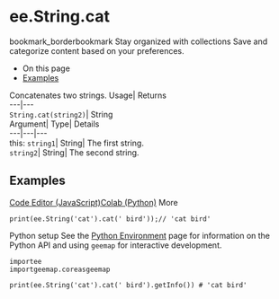  
#  ee.String.cat 
bookmark_borderbookmark Stay organized with collections  Save and categorize content based on your preferences.
  * On this page
  * [Examples](https://developers.google.com/earth-engine/apidocs/ee-string-cat#examples)


Concatenates two strings. 
Usage| Returns  
---|---  
`String.cat(string2)`| String  
Argument| Type| Details  
---|---|---  
this: `string1`| String| The first string.  
`string2`| String| The second string.  
## Examples
[Code Editor (JavaScript)](https://developers.google.com/earth-engine/apidocs/ee-string-cat#code-editor-javascript-sample)[Colab (Python)](https://developers.google.com/earth-engine/apidocs/ee-string-cat#colab-python-sample) More
```
print(ee.String('cat').cat(' bird'));// 'cat bird'
```
Python setup
See the [ Python Environment](https://developers.google.com/earth-engine/guides/python_install) page for information on the Python API and using `geemap` for interactive development.
```
importee
importgeemap.coreasgeemap
```
```
print(ee.String('cat').cat(' bird').getInfo()) # 'cat bird'
```

